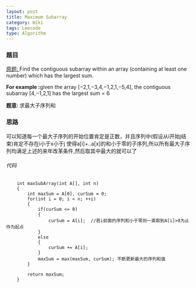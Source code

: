 ```yaml
---
layout: post
title: Maximum Subarray
category: Wiki
tags: Leecode
type: Algorithm
---
```


### 题目
[原题: ](//oj.leetcode.com/problems/maximum-subarray/)Find the contiguous subarray within an array (containing at least one number) which has the largest sum.

<b>For example :</b>given the array [−2,1,−3,4,−1,2,1,−5,4],
the contiguous subarray [4,−1,2,1] has the largest sum = 6

<b>题意: </b>求最大子序列和

### 思路
可以知道每一个最大子序列的开始位置肯定是正数，并且序列中(假设从i开始j结束)肯定不存在i小于x小于j
使得a[i]+..a[x]的和小于零的子序列,所以所有最大子序列均满足上述的来年改革条件,然后取其中最大的就可以了

###### 代码

		int maxSubArray(int A[], int n) 
	    {
	        int maxSum = A[0], curSum = 0;
	        for(int i = 0; i < n; ++i)
	        {
	            if(curSum <= 0)
	            {
	                curSum = A[i];  //若i前面的序列和小于零则一直取到A[i]>0为止作为起点
	            }
	            else
	            {
	                curSum += A[i]; 
	            }
	            maxSum = max(maxSum, curSum); 不断更新最大的序列和值
	        }
	        
	        return maxSum;
	    }


